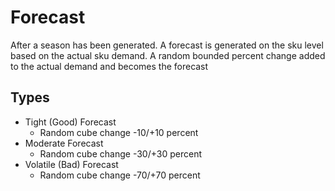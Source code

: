 # Forecast
After a season has been generated. A forecast is generated on the sku level based on the actual sku demand. A random 
bounded percent change added to the actual demand and becomes the forecast

## Types
* Tight (Good) Forecast  
  * Random cube change -10/+10 percent
* Moderate Forecast  
  * Random cube change -30/+30 percent
* Volatile (Bad) Forecast  
  * Random cube change -70/+70 percent


